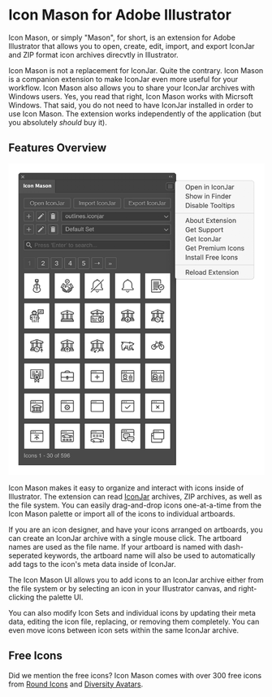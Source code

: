 # Icon Mason for Adobe Illustrator

Icon Mason, or simply "Mason", for short, is an extension for Adobe Illustrator that allows you to open, create, edit, import, and export IconJar and ZIP format icon archives direcvtly in Illustrator.

Icon Mason is not a replacement for IconJar. Quite the contrary. Icon Mason is a companion extension to make IconJar even more useful for your workflow. Icon Mason also allows you to share your IconJar archives with Windows users. Yes, you read that right, Icon Mason works with Micrsoft Windows. That said, you do not need to have IconJar installed in order to use Icon Mason. The extension works independently of the application (but you absolutely _should_ buy it).

## Features Overview

![Tux, the Linux mascot](./images/mason-palette.png#half-size)

Icon Mason makes it easy to organize and interact with icons inside of Illustrator. The extension can read [IconJar](https://a.paddle.com/v2/click/17524/112343?link=2979) archives, ZIP archives, as well as the file system. You can easily drag-and-drop icons one-at-a-time from the Icon Mason palette or import all of the icons to individual artboards.

If you are an icon designer, and have your icons arranged on artboards, you can create an IconJar archive with a single mouse click. The artboard names are used as the file name. If your artboard is named with dash-seperated keywords, the artboard name will also be used to automatically add tags to the icon's meta data inside of IconJar.

The Icon Mason UI allows you to add icons to an IconJar archive either from the file system or by selecting an icon in your Illustrator canvas, and right-clicking the palette UI.

You can also modify Icon Sets and individual icons by updating their meta data, editing the icon file, replacing, or removing them completely. You can even move icons between icon sets within the same IconJar archive.

## Free Icons

Did we mention the free icons? Icon Mason comes with over 300 free icons from [Round Icons](https://a.paddle.com/v2/click/36599/112343?link=2978) and [Diversity Avatars](https://diversityavatars.com). 

